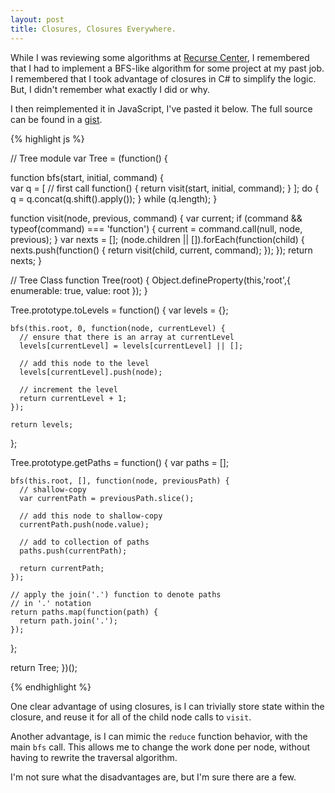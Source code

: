 ```yaml
---
layout: post
title: Closures, Closures Everywhere.
---
```


While I was reviewing some algorithms at [Recurse Center](http://recurse.com), 
I remembered that I had to implement a BFS-like algorithm for some project at my
past job. I remembered that I took advantage of closures in C# to simplify the
logic. But, I didn't remember what exactly I did or why.

I then reimplemented it in JavaScript, I've pasted it below. The full source can be 
found in a [gist](https://gist.github.com/bruslim/b52355a7955d23c6ac55).

{% highlight js %}

// Tree module
var Tree = (function() {
  
  function bfs(start, initial, command) {  
    var q = [
      // first call
      function() {
        return visit(start, initial, command);
      }
    ];
    do {
      q = q.concat(q.shift().apply());
    } while (q.length);
  }
  
  function visit(node, previous, command) {
    var current;
    if (command && typeof(command) === 'function') {
      current = command.call(null, node, previous);
    }
    var nexts = [];
    (node.children || []).forEach(function(child) {
      nexts.push(function() {
        return visit(child, current, command);
      });
    });
    return nexts;
  }
  
  // Tree Class
  function Tree(root) {
    Object.defineProperty(this,'root',{
      enumerable: true,
      value: root
    });
  }
  
  Tree.prototype.toLevels = function() {
    var levels = {};
    
    bfs(this.root, 0, function(node, currentLevel) {
      // ensure that there is an array at currentLevel
      levels[currentLevel] = levels[currentLevel] || [];
      
      // add this node to the level
      levels[currentLevel].push(node);
      
      // increment the level
      return currentLevel + 1;
    });
    
    return levels;
  };
  
  Tree.prototype.getPaths = function() {
    var paths = [];
    
    bfs(this.root, [], function(node, previousPath) {
      // shallow-copy
      var currentPath = previousPath.slice();
      
      // add this node to shallow-copy
      currentPath.push(node.value); 
      
      // add to collection of paths
      paths.push(currentPath);
      
      return currentPath;
    });
    
    // apply the join('.') function to denote paths
    // in '.' notation
    return paths.map(function(path) {
      return path.join('.');
    });
  };
  
  return Tree;
})();

{% endhighlight %}

One clear advantage of using closures, is I can trivially store state within 
the closure, and reuse it for all of the child node calls to `visit`.

Another advantage, is I can mimic the `reduce` function behavior, with the main
`bfs` call. This allows me to change the work done per node, without having to
rewrite the traversal algorithm.

I'm not sure what the disadvantages are, but I'm sure there are a few.
